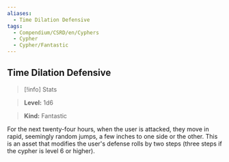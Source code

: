 ```yaml
---
aliases:
  - Time Dilation Defensive
tags:
  - Compendium/CSRD/en/Cyphers
  - Cypher
  - Cypher/Fantastic
---
```

  
    
## Time Dilation Defensive    
>[!info] Stats    
> **Level:** 1d6    
> **Kind:** Fantastic  
    
For the next twenty-four hours, when the user is attacked, they move in rapid, seemingly random jumps, a few inches to one side or the other. This is an asset that modifies the user's defense rolls by two steps (three steps if the cypher is level 6 or higher).